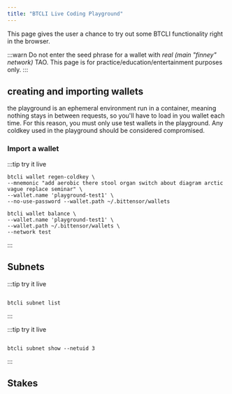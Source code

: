 ```yaml
---
title: "BTCLI Live Coding Playground"
---
```

<link rel="stylesheet" href="https://unpkg.com/@antonz/codapi@0.19.10/dist/snippet.css" />

This page gives the user a chance to try out some BTCLI functionality right in the browser.




:::warn
Do not enter the seed phrase for a wallet with *real (main "finney" network)* TAO.
This page is for practice/education/entertainment purposes only.
:::


## creating and importing wallets

the playground is an ephemeral environment run in a container, meaning nothing stays in between requests, so you'll have to load in you wallet each time. For this reason, you must only use test wallets in the playground. Any coldkey used in the playground should be considered compromised.

### Import a wallet
:::tip try it live
<codapi-settings url="https://bittensor-codex.com/v1">
</codapi-settings>
```shell
btcli wallet regen-coldkey \
--mnemonic "add aerobic there stool organ switch about diagram arctic vague replace seminar" \
--wallet.name 'playground-test1' \
--no-use-password --wallet.path ~/.bittensor/wallets

btcli wallet balance \
--wallet.name 'playground-test1' \
--wallet.path ~/.bittensor/wallets \
--network test
```
<codapi-snippet sandbox="python" editor="basic" init-delay="500">
</codapi-snippet>
:::

## Subnets

:::tip try it live
<codapi-settings url="https://bittensor-codex.com/v1">
</codapi-settings>
```shell

btcli subnet list
```
<codapi-snippet sandbox="python" editor="basic" init-delay="500">
</codapi-snippet>
:::


:::tip try it live
<codapi-settings url="https://bittensor-codex.com/v1">
</codapi-settings>
```shell

btcli subnet show --netuid 3
```
<codapi-snippet sandbox="python" editor="basic" init-delay="500">
</codapi-snippet>
:::


## Stakes 